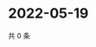 # 2022-05-19

共 0 条

<!-- BEGIN WEIBO -->
<!-- 最后更新时间 Thu May 19 2022 21:38:40 GMT+0800 (China Standard Time) -->

<!-- END WEIBO -->
